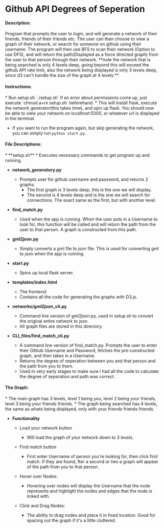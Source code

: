 <h1> Github API Degrees of Seperation </h1>
<h4> Description: </h4>
Program that prompts the user to login, and will generate a network of their friends, friends of their friends etc. The user can then choose to view a graph of their network, or search for someone on github using their username. The program will then use BFS to scan their network (Option to use DFS), and will return the path(Displayed as a force directed graph) from the user to that person through their network. **note the network that is being searched is only 4 levels deep, going beyond this will exceed the github API rate limit, also the network being displayed is only 3 levels deep, since d3 can't handle the size of the graph at 4 levels.**

<h4> Instructions: </h4>
* Run setup.sh `./setup.sh` if an error about permissions come up, just execute `chmod a+rx setup.sh` beforehand.
  * This will install flask, execute the network generator(this takes time), and spin up flask. You should now be able to view your network on localhost:5000, or whatever url is displayed in the terminal.


* If you want to run the program again, but skip generating the network, you can simply run `python start.py`.


<h4> File Descriptions: </h4>
* **setup.sh**
  * Executes necessary commands to get program up and running.


* **network_generatory.py**
  * Prompts user for github username and password, and returns 2 graphs.
    * The first graph is 3 levels deep, this is the one we will display.
    * The second is 4 levels deep and is the one we will search for connections. The exact same as the first, but with another level.


* **find_match.py**
  * Used when the app is running. When the user puts in a Username to look for, this function will be called and will return the path from the user to that person. A graph is constructed from this path.


* **gml2json.py**
  * Simply converts a gml file to json file. This is used for converting gml to json when the app is running.


* **start.py**
  * Spins up local flask server.


* **templates/index.html**
  * The frontend.
  * Contains all the code for generating the graphs with D3.js.


* **networks/gml2json_cli.py**
  * Command line version of gml2json.py, used in setup.sh to convert the original entire network to json.
  * All graph files are stored in this directory.


* **CLI_files/find_match_cli.py**
  * A command line version of find_match.py. Prompts the user to enter their Github Username and Password, fetches the pre-constructed graph, and then takes in a Username.
  * Returns the degree of seperation between you and that person and the path from you to them.
  * Used in very early stages to make sure I had all the code to calculate the degree of seperation and path was correct.


<h4> The Graph: </h4>
* The main graph has 3 levels, level 1 being you, level 2 being your friends, level 3 being your friends friends.
* The graph being searched has 4 levels, the same as whats being displayed, only with your friends friends friends.

* **Functionality**
  * Load your network button
    * Will load the graph of your network down to 3 levels.


  * Find match button
    * First enter Username of person you're looking for, then click find match. If they are found, fter a second or two a graph will appear of the path from you to that person.


  * Hover over Nodes:
    * Hovering over nodes will display the Username that the node represents and highlight the nodes and edges that the node is linked with.


  * Click and Drag Nodes:
    * The ability to drag nodes and place it in  fixed location. Good for spacing out the graph if it's a little cluttered.
